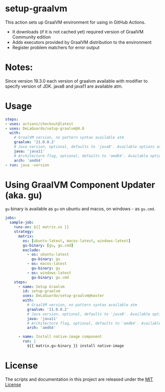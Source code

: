 # setup-graalvm

This action sets up GraalVM environment for using in GitHub Actions.

* It downloads (if it is not cached yet) required version of GraalVM Community edition
* Adds executors provided by GraalVM distribution to the environment
* Register problem matchers for error output

# Notes:

Since version 19.3.0 each version of graalvm available with modifier to specify version of JDK. java8 and java11 are available atm.

# Usage

```yaml
steps:
- uses: actions/checkout@latest
- uses: DeLaGuardo/setup-graalvm@4.0
  with:
    # GraalVM version, no pattern syntax available atm
    graalvm: '21.0.0.2'
    # Java version, optional, defaults to 'java8'. Available options are 'java8' and 'java11'.
    java: 'java11'
    # Architecture flag, optional, defaults to 'amd64'. Available options are 'amd64' and 'aarch64'. Later is available only for linux runners.
    arch: 'amd64'
- run: java -version
```

# Using GraalVM Component Updater (aka. gu)

`gu` binary is available as `gu` on ubuntu and macos, on windows - as `gu.cmd`.

``` yaml
jobs:
  sample-job:
    runs-on: ${{ matrix.os }}
    strategy:
      matrix:
        os: [ubuntu-latest, macos-latest, windows-latest]
        gu-binary: [gu, gu.cmd]
        exclude:
          - os: ubuntu-latest
            gu-binary: gu
          - os: macos-latest
            gu-binary: gu
          - os: windows-latest
            gu-binary: gu.cmd
    steps:
      - name: Setup Graalvm
        id: setup-graalvm
        uses: DeLaGuardo/setup-graalvm@master
        with:
          # GraalVM version, no pattern syntax available atm
          graalvm: '21.0.0.2'
          # Java version, optional, defaults to 'java8'. Available options are 'java8' and 'java11'.
          java: 'java11'
          # Architecture flag, optional, defaults to 'amd64'. Available options are 'amd64' and 'aarch64'. Later is available only for linux runners.
          arch: 'amd64'

      - name: Install native-image component
        run: |
          ${{ matrix.gu-binary }} install native-image
```

# License

The scripts and documentation in this project are released under the [MIT License](LICENSE)
